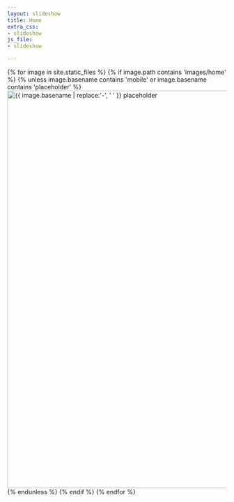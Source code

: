 ```yaml
---
layout: slideshow
title: Home
extra_css:
- slideshow
js_file:
- slideshow

---
```



<div class="slideshow-container">
		{% for image in site.static_files %}
			{% if image.path contains 'images/home' %}
				{% unless image.basename contains 'mobile' or image.basename contains 'placeholder' %}
				<span class="mySlides fade">
					<picture>
					<source media="(min-width: 1001px)" srcset="{{ site.base_url }}{{ image.path }}" alt="{{ image.basename | replace:'-', ' ' }}" class="slideshow-content" width="1920px" height="911px">
					<!-- <source media="(max-width: 1000px)" srcset="{{ site.base_url }}/assets/images/home/{{ image.basename }}-mobile.jpg" alt="{{ image.basename | replace:'-', ' ' }}" class="slideshow-content"> -->
					<img src="{{ site.base_url }}{{ image.path | remove:'.jpg' }}-placeholder.jpg" alt="{{ image.basename | replace:'-', ' ' }} placeholder" class="slideshow-content" width="1920px" height="911px" />
					</picture>
				</span>
				{% endunless %}
			{% endif %}
		{% endfor %}
</div>